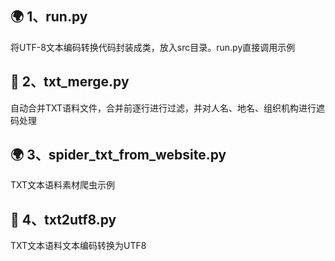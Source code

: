 ## 🌍 1、run.py
将UTF-8文本编码转换代码封装成类，放入src目录。run.py直接调用示例
## 🤩 2、txt_merge.py
自动合并TXT语料文件，合并前逐行进行过滤，并对人名、地名、组织机构进行遮码处理
## 🌍 3、spider_txt_from_website.py
TXT文本语料素材爬虫示例
## 🤩 4、txt2utf8.py
TXT文本语料文本编码转换为UTF8
